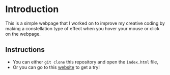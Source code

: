 # Introduction
This is a simple webpage that I worked on to improve my creative coding by making a constellation type of effect when you hover your mouse or click on the webpage.

## Instructions
- You can either `git clone` this repository and open the `index.html` file,
- Or you can go to this [website](https://constellation-effect.vercel.app/) to get a try!
